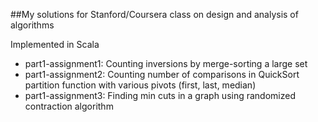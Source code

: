 ##My solutions for Stanford/Coursera class on design and analysis of algorithms

Implemented in Scala

* part1-assignment1: Counting inversions by merge-sorting a large set
* part1-assignment2: Counting number of comparisons in QuickSort partition function with various pivots (first, last, median)
* part1-assignment3: Finding min cuts in a graph using randomized contraction algorithm